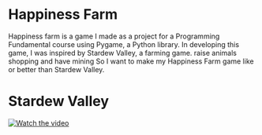 # Happiness Farm
Happiness farm is a game I made as a project for a Programming Fundamental course using Pygame, a Python library. In developing this game, I was inspired by Stardew Valley, a farming game. raise animals shopping and have mining So I want to make my Happiness Farm game like or better than Stardew Valley.
# Stardew Valley
[![Watch the video](https://user-images.githubusercontent.com/84142253/183937541-cac59918-cb38-43c2-9c23-9024226835a5.jpg)](https://youtu.be/ot7uXNQskhs)
